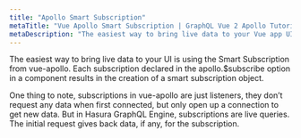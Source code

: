 ```yaml
---
title: "Apollo Smart Subscription"
metaTitle: "Vue Apollo Smart Subscription | GraphQL Vue 2 Apollo Tutorial"
metaDescription: "The easiest way to bring live data to your Vue app UI is using the Smart Subscription from vue-apollo, apollo.$subscribe"
---
```


The easiest way to bring live data to your UI is using the Smart Subscription from vue-apollo. Each subscription declared in the apollo.$subscribe option in a component results in the creation of a smart subscription object.

One thing to note, subscriptions in vue-apollo are just listeners, they don’t request any data when first connected, but only open up a connection to get new data. But in Hasura GraphQL Engine, subscriptions are live queries. The initial request gives back data, if any, for the subscription.